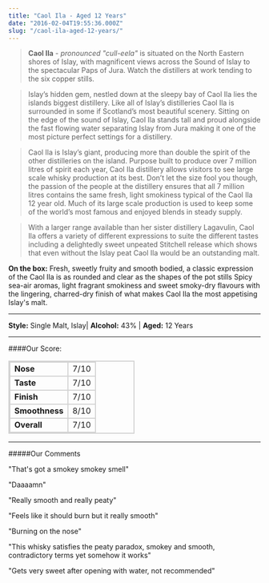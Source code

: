 ```yaml
---
title: "Caol Ila - Aged 12 Years"
date: "2016-02-04T19:55:36.000Z"
slug: "/caol-ila-aged-12-years/"
---
```

>**Caol Ila** - *pronounced "cull-eela"* is situated on the North Eastern shores of Islay, with magnificent views across the Sound of Islay to the spectacular Paps of Jura. Watch the distillers at work tending to the six copper stills.

>Islay’s hidden gem, nestled down at the sleepy bay of Caol Ila lies the islands biggest distillery. Like all of Islay’s distilleries Caol Ila is surrounded in some if Scotland’s most beautiful scenery. Sitting on the edge of the sound of Islay, Caol Ila stands tall and proud alongside the fast flowing water separating Islay from Jura making it one of the most picture perfect settings for a distillery.

>Caol Ila is Islay’s giant, producing more than double the spirit of the other distilleries on the island. Purpose built to produce over 7 million litres of spirit each year, Caol Ila distillery allows visitors to see large scale whisky production at its best. Don’t let the size fool you though, the passion of the people at the distillery ensures that all 7 million litres contains the same fresh, light smokiness typical of the Caol Ila 12 year old. Much of its large scale production is used to keep some of the world’s most famous and enjoyed blends in steady supply.

>With a larger range available than her sister distillery Lagavulin, Caol Ila offers a variety of different expressions to suite the different tastes including a delightedly sweet unpeated Stitchell release which shows that even without the Islay peat Caol Ila would be an outstanding malt.

**On the box:** 
Fresh, sweetly fruity and smooth bodied, a classic expression of the Caol Ila is as rounded and clear as the shapes of the pot stills Spicy sea-air aromas, light fragrant smokiness and sweet smoky-dry flavours with the lingering, charred-dry finish of what makes Caol Ila the most appetising Islay's malt.

---

**Style:** Single Malt, Islay| **Alcohol:** 43% | **Aged:** 12 Years

---

####Our Score:


<style>
.grey {
    font-weight: bold;
}
td {
    border: 2px solid lightgrey;
}

table {
    width: 50%;
    border: 2px solid lightgrey;

}
</style>
<table class="score-table">
<tr>
<td class="grey">Nose</td><td>7/10</td>
</tr>
<tr>
<td class="grey">Taste</td><td>7/10</td>
</tr>
<tr>
<td class="grey">Finish</td><td>7/10</td>
</tr>
<tr>
<td class="grey">Smoothness</td><td>8/10</td>
</tr>
<tr>
<td class="grey">Overall</td><td>7/10</td>
</tr>
</table>

---
#####Our Comments

"That's got a smokey smokey smell"

"Daaaamn"

"Really smooth and really peaty"

"Feels like it should burn but it really smooth"

"Burning on the nose"

"This whisky satisfies the peaty paradox, smokey and smooth, contradictory terms yet somehow it works"

"Gets very sweet after opening with water, not recommended"
    